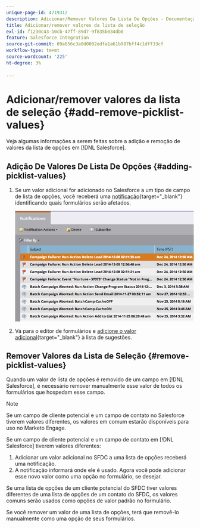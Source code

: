 ```yaml
---
unique-page-id: 4719312
description: Adicionar/Remover Valores Da Lista De Opções - Documentação Do Marketo - Documentação Do Produto
title: Adicionar/remover valores da lista de seleção
exl-id: f1230c43-10cb-47ff-89d7-9f835b034db0
feature: Salesforce Integration
source-git-commit: 09a656c3a0d0002edfa1a61b987bff4c1dff33cf
workflow-type: tm+mt
source-wordcount: '225'
ht-degree: 3%

---
```


# Adicionar/remover valores da lista de seleção {#add-remove-picklist-values}

Veja algumas informações a serem feitas sobre a adição e remoção de valores da lista de opções em [!DNL Salesforce].

## Adição De Valores De Lista De Opções {#adding-picklist-values}

1. Se um valor adicional for adicionado no Salesforce a um tipo de campo de lista de opções, você receberá uma [notificação](/help/marketo/product-docs/core-marketo-concepts/miscellaneous/understanding-notifications.md){target="_blank"} identificando quais formulários serão afetados.

   ![](assets/image2015-1-21-14-3a4-3a7.png)

1. Vá para o editor de formulários e [adicione o valor adicional](/help/marketo/product-docs/demand-generation/forms/form-actions/add-a-country-picklist-to-your-form.md){target="_blank"} à lista de sugestões.

## Remover Valores da Lista de Seleção {#remove-picklist-values}

Quando um valor de lista de opções é removido de um campo em [!DNL Salesforce], é necessário remover manualmente esse valor de todos os formulários que hospedam esse campo.

>[!NOTE]
>
>Se um campo de cliente potencial e um campo de contato no Salesforce tiverem valores diferentes, os valores em comum estarão disponíveis para uso no Marketo Engage.

Se um campo de cliente potencial e um campo de contato em [!DNL Salesforce] tiverem valores diferentes:

1. Adicionar um valor adicional no SFDC a uma lista de opções receberá uma notificação.
1. A notificação informará onde ele é usado. Agora você pode adicionar esse novo valor como uma opção no formulário, se desejar.

Se uma lista de opções de um cliente potencial do SFDC tiver valores diferentes de uma lista de opções de um contato do SFDC, os valores comuns serão usados como opções de valor padrão no formulário.

Se você remover um valor de uma lista de opções, terá que removê-lo manualmente como uma opção de seus formulários.

